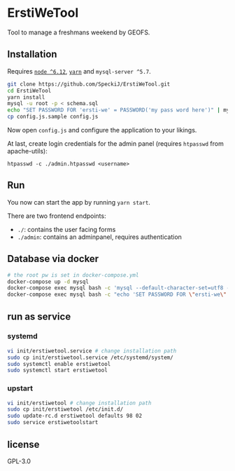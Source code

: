 # ErstiWeTool
Tool to manage a freshmans weekend by GEOFS.

## Installation
Requires [`node ^6.12`](https://nodejs.org/en/download/package-manager/), [`yarn`](https://yarnpkg.com/en/docs/install) and `mysql-server ^5.7`.

```bash
git clone https://github.com/SpeckiJ/ErstiWeTool.git
cd ErstiWeTool
yarn install
mysql -u root -p < schema.sql
echo "SET PASSWORD FOR 'ersti-we' = PASSWORD('my pass word here')" | mysql -u root -p
cp config.js.sample config.js
```

Now open `config.js` and configure the application to your likings.

At last, create login credentials for the admin panel (requires `htpasswd` from apache-utils):
```
htpasswd -c ./admin.htpasswd <username>
```

## Run
You now can start the app by running `yarn start`.

There are two frontend endpoints:
- `./`:      contains the user facing forms
- `./admin`: contains an adminpanel, requires authentication

## Database via docker
```sh
# the root pw is set in docker-compose.yml
docker-compose up -d mysql
docker-compose exec mysql bash -c 'mysql --default-character-set=utf8 -p < schema.sql'
docker-compose exec mysql bash -c "echo 'SET PASSWORD FOR \"ersti-we\" = PASSWORD(\"test\")' | mysql -p"
```

## run as service
### systemd
```bash
vi init/erstiwetool.service # change installation path
sudo cp init/erstiwetool.service /etc/systemd/system/
sudo systemctl enable erstiwetool
sudo systemctl start erstiwetool
```

### upstart
```bash
vi init/erstiwetool # change installation path
sudo cp init/erstiwetool /etc/init.d/
sudo update-rc.d erstiwetool defaults 98 02
sudo service erstiwetoolstart
```

## license
GPL-3.0
